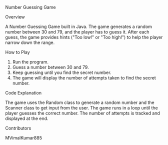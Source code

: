 Number Guessing Game

Overview

A Number Guessing Game built in Java. The game generates a random number between 30 and 79, and the player has to guess it. After each guess, the game provides hints ("Too low!" or "Too high!") to help the player narrow down the range.

How to Play

1. Run the program.
2. Guess a number between 30 and 79.
3. Keep guessing until you find the secret number.
4. The game will display the number of attempts taken to find the secret number.

Code Explanation

The game uses the Random class to generate a random number and the Scanner class to get input from the user. The game runs in a loop until the player guesses the correct number. The number of attempts is tracked and displayed at the end.

Contributors

MVimalKumar885
